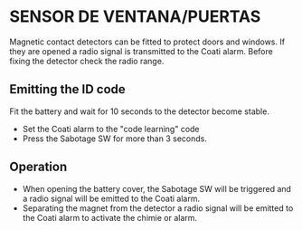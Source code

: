# SENSOR DE VENTANA/PUERTAS

Magnetic contact detectors can be fitted to protect doors and windows. If they are opened a radio signal is transmitted to the Coati alarm. Before fixing the detector check the radio range. 

## Emitting the ID code

Fit the battery and wait for 10 seconds to the detector become stable.

- Set the Coati alarm to the "code learning" code
- Press the Sabotage SW for more than 3 seconds.

## Operation

- When opening the battery cover, the Sabotage SW will be triggered and a radio signal will be emitted to the Coati alarm.
- Separating the magnet from the detector a radio signal will be emitted to the Coati alarm to activate the chimie or alarm.